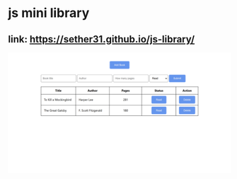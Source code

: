 # js mini library
## link: https://sether31.github.io/js-library/
<img align="center" src="./screenshot.png">
